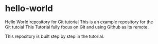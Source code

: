 # hello-world
Hello World repository for Git tutorial
This is an example repository for the Git tutoial 
This Tutorial fully  focus on Git and using Github as its remote.

This repository is built step by step in the tutorial.
